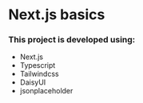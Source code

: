 <h1>Next.js basics</h1>

<h3>This project is developed using:</h3>

- Next.js
- Typescript
- Tailwindcss
- DaisyUI
- jsonplaceholder
 
 
